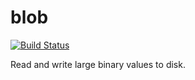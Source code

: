 blob
====

[![Build Status](https://travis-ci.org/igniting/blob.svg?branch=master)](https://travis-ci.org/igniting/blob)

Read and write large binary values to disk.
